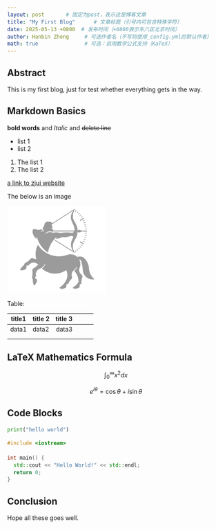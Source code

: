 ```yaml
---
layout: post       # 固定为post，表示这是博客文章
title: "My First Blog"      # 文章标题（引号内可包含特殊字符）
date: 2025-05-13 +0800  # 发布时间（+0800表示东八区北京时间）
author: Hanbin Zheng     # 可选作者名（不写则使用_config.yml的默认作者）
math: true               # 可选：启用数学公式支持（KaTeX）
---
```


## Abstract

This is my first blog, just for test whether everything gets in the way. 

## Markdown Basics

**bold words** and *Italic* and ~~delete line~~

- list 1
- list 2

1. The list 1
2. The list 2

[a link to zjui website](https://www.intl.zju.edu.cn)

The below is an image

![an image](/assets/img/first_test.png)



Table:

| title1 | title 2 | title 3 |      |      |      |
| ------ | ------- | ------: | ---- | ---- | ---- |
| data1  | data2   |   data3 |      |      |      |
|        |         |         |      |      |      |
|        |         |         |      |      |      |



## LaTeX Mathematics Formula

$$
\int_0^{\infty} x^2 dx
$$

$$
e^{i\theta} = \cos{\theta} + i\sin{\theta}
$$



## Code Blocks

```python
print("hello world")
```

```cpp
#include <iostream>

int main() {
  std::cout << "Hello World!" << std::endl;
  return 0;
}
```



## Conclusion

Hope all these goes well.

